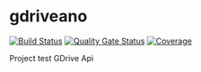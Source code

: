 # gdriveano

[![Build Status](https://dev.azure.com/henifazzani/SynkerAPI/_apis/build/status/Fazzani.gdriveano?branchName=master)](https://dev.azure.com/henifazzani/SynkerAPI/_build/latest?definitionId=24&branchName=master)
[![Quality Gate Status](https://sonarcloud.io/api/project_badges/measure?project=gdriveano&metric=alert_status)](https://sonarcloud.io/dashboard?id=gdriveano)
[![Coverage](https://sonarcloud.io/api/project_badges/measure?project=gdriveano&metric=coverage)](https://sonarcloud.io/dashboard?id=gdriveano)

Project test GDrive Api